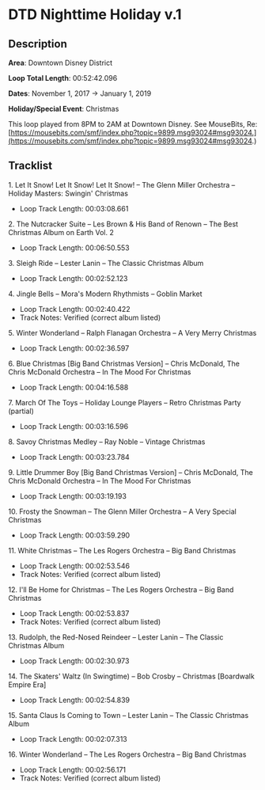# DTD Nighttime Holiday v.1

## Description

**Area**: Downtown Disney District

**Loop Total Length**: 00:52:42.096

**Dates**: November 1, 2017 → January 1, 2019

**Holiday/Special Event**: Christmas

This loop played from 8PM to 2AM at Downtown Disney. See MouseBits, Re: [https://mousebits.com/smf/index.php?topic=9899.msg93024#msg93024.](https://mousebits.com/smf/index.php?topic=9899.msg93024#msg93024.)

## Tracklist

1\. Let It Snow! Let It Snow! Let It Snow! – The Glenn Miller Orchestra – Holiday Masters: Swingin' Christmas

- Loop Track Length: 00:03:08.661

2\. The Nutcracker Suite – Les Brown & His Band of Renown – The Best Christmas Album on Earth Vol. 2

- Loop Track Length: 00:06:50.553

3\. Sleigh Ride – Lester Lanin – The Classic Christmas Album

- Loop Track Length: 00:02:52.123

4\. Jingle Bells – Mora's Modern Rhythmists – Goblin Market

- Loop Track Length: 00:02:40.422
- Track Notes: Verified (correct album listed)

5\. Winter Wonderland – Ralph Flanagan Orchestra – A Very Merry Christmas

- Loop Track Length: 00:02:36.597

6\. Blue Christmas [Big Band Christmas Version] – Chris McDonald, The Chris McDonald Orchestra – In The Mood For Christmas

- Loop Track Length: 00:04:16.588

7\. March Of The Toys – Holiday Lounge Players – Retro Christmas Party (partial)

- Loop Track Length: 00:03:16.596

8\. Savoy Christmas Medley – Ray Noble – Vintage Christmas

- Loop Track Length: 00:03:23.784

9\. Little Drummer Boy [Big Band Christmas Version] – Chris McDonald, The Chris McDonald Orchestra – In The Mood For Christmas

- Loop Track Length: 00:03:19.193

10\. Frosty the Snowman – The Glenn Miller Orchestra – A Very Special Christmas

- Loop Track Length: 00:03:59.290

11\. White Christmas – The Les Rogers Orchestra – Big Band Christmas

- Loop Track Length: 00:02:53.546
- Track Notes: Verified (correct album listed)

12\. I'll Be Home for Christmas – The Les Rogers Orchestra – Big Band Christmas

- Loop Track Length: 00:02:53.837
- Track Notes: Verified (correct album listed)

13\. Rudolph, the Red-Nosed Reindeer – Lester Lanin – The Classic Christmas Album

- Loop Track Length: 00:02:30.973

14\. The Skaters' Waltz (In Swingtime) – Bob Crosby – Christmas [Boardwalk Empire Era]

- Loop Track Length: 00:02:54.839

15\. Santa Claus Is Coming to Town – Lester Lanin – The Classic Christmas Album

- Loop Track Length: 00:02:07.313

16\. Winter Wonderland – The Les Rogers Orchestra – Big Band Christmas

- Loop Track Length: 00:02:56.171
- Track Notes: Verified (correct album listed)
